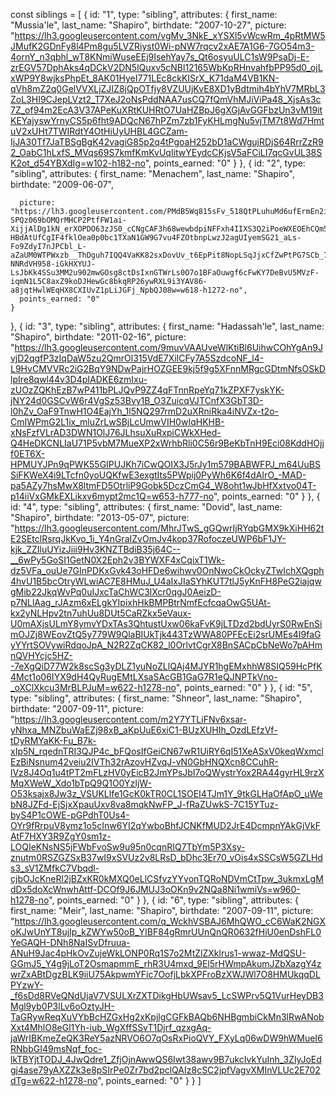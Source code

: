 const siblings = [
  {
    id: "1",
    type: "sibling",
    attributes: {
      first_name: "Mussia'le",
      last_name: "Shapiro",
      birthdate: "2007-10-27",
      picture: "https://lh3.googleusercontent.com/vgMv_3NkE_xYSXl5vWcwRm_4pRtMW5JMufK2GDnFy8l4Pm8gu5LVZRiyst0Wi-pNW7rqcv2xAE7A1G6-7GO54m3-4ornY_n3qbhl_wT8KNmiWuseEEj9IsehYay7s_Qt6osyuULC1sW9PsaDj-E-zrEGV57DphAks4qDCkV2DN5lQuxv5cNBl12165WbKpRHnvahfbPP95d0_ojLxWP9Y8wjksPhpEt_8AK01HyeI771LEc8ckKISrX_K71daM4VB1KN-qVh8mZ2q0GelVVXLjZJIZ8jQpOTfjy8VZUUjKvE8XD1yBdtmih4bYhV7MRbL3ZoL3HI9CJepLVzt2_T7XeJ2oNsPddNAA7usCQ7fQmVhMJiViPa48_XjsAs3c7Z_of94m2EcA3V37APeKuXRtKUHRtO7UaHZBpJ6gXGjAvGGFbzUn3vM19itKEYajyswYrnyCS5p6fht9ADQcN67hPZm7zb1FyKHLmgNu5vjTM7t8Wd7HmtuV2xUHt7TWIRdtY4OtHiUyUHBL4GCZam-IjJA30Tf7JaTBSgBgK42vagiG85p2q4tPgoaH252bD1aCWgujRDjS64RrrZzR92_OabC1hLxfS_MVqs69S7kmfKmKvUqIitwYEydcCKjsV5aFCiLI7qcGvUL38SK2ot_d54YBXdIg=w102-h182-no",
      points_earned: "0"
    }
  },
  {
    id: "2",
    type: "sibling",
    attributes: {
      first_name: "Menachem",
      last_name: "Shapiro",
      birthdate: "2009-06-07",

      picture: "https://lh3.googleusercontent.com/PMdB5Wq815sFv_518QtPLuhuMd6ufErmEn2i_y0mom0mx6zSzWP4sVbp_9IKrn_z37aRuYLxQ1Pf7zdIsQDI68n29awj_qj4fqJwW_bXBqBMtgFcRsqi_r3h-SPQz069bOMQrMHCP2PtfFW1ai-XijjAlDg1kN_erXOPDO63zJS0_cCNgCAF3h68wewbdpiNFFxh4IIXS3Q2iPoeWXEOEhCQm5-HBdAtUfCgIF4fklOea0p0bc1TXaN1GW9G7vu4FZOtbnpLwzJ2agUIyemSG21_aLs-Fo9ZdyI7nJPCbl_L-aZaUM0WTPWxzb__ThDguh7IQQ4VaKK82sxDovUv_t6EpPit8NopLSqJjxCfZwPtPG7SCb_7A8cmwYJtTveFivuARr562CQnAcXW20geRbys8V1NWNx_PYxrc4q1YyFR68nKOInjHO7_aYUG4moZy63CDCUEpHXRLwAKWh5eWSGiuCGmp1tCBZCjZFiZZmzERMlFdt_G-NNRdVH958-iGkHXYUJ-LsJbKk4SSu3MM2u902mwGOsg8ctDsIxnGTWrLs0O7o1BFaOuwgf6cFwKY7DeBvU5MVzF-iqmN1L5C8axZ9koDJHewGc8bkqRP26ywRXL9i3YAV86-a8jqtHwlWEqHX8CXIUvZ1pLiJGFj_NpbQJ08w=w618-h1272-no",
      points_earned: "0"
    }
  },
  {
    id: "3",
    type: "sibling",
    attributes: {
      first_name: "Hadassah'le",
      last_name: "Shapiro",
      birthdate: "2011-02-16",
      picture: "https://lh3.googleusercontent.com/9muvVAAUveWlKtiBl6UihwCOhYgAn9JvjD2qgfP3zIqDaW5zu2QmrOl315VdE7XiICFy7A5SzdcoNF_l4-L9HvCMVVRc2iG2BqY9NDwPajrHOZGEE9kj5f9g5XFnnMRgcGDtmNfsOSkDlpIre8qwl44v3D4pIADKE6zmIxu-zUOzZQKhEzB7wP411bPLJQvP9ZZ4qFTnnRpeYq71kZPXF7yskYK-jNY24d0GSCvW6r4VgSz53Bvy1B_O3ZuicqVJTCnfX3GbT3D-l0hZv_OaF9TnwH1O4EajYh_1l5NQ297rmD2uXRniRka4iNVZx-t2o-CmIWPmG2L1ix_mluZrLwSBjLcUmwVIH0wIqHKHB-xNsFzfVLrAD3DWN1OlJ76JLhsuXuRxpiCWkXHed-Q4HeDKCNLIaU71P5vbM7MueXP2xWrhbRli0C56r9BeKbTnH9Eci08KddHOjjf0ET6X-HPMUYJPn9qPWK55GIPUJKh7iCwQOIX3J5rJy1m579BABWFPJ_m64UuBSSiFKWeX4i9LTcfn0yoUQKfwE3exgtIts5PWpij0PyWh6K6f4dAIrO_-MAD-pa5AZy7hsMwX8ltmFD5OtrliP9Gobk5DczCmG4_W8oht1wJbHfXxtvo04T-p14iiVxGMkEXLikxv6mypt2mc1Q=w653-h777-no",
      points_earned: "0"
    }
  },
  {
    id: "4",
    type: "sibling",
    attributes: {
      first_name: "Dovid",
      last_name: "Shapiro",
      birthdate: "2013-05-07",
      picture: "https://lh3.googleusercontent.com/MhrJTwS_gGQwrIjRYqbGMX9kXiHH62tE2SEtclRsrqJkKvo_1i_Y4nGraIZvOmJv4kop37RofoczeUWP6bF1JY-kjk_ZZIluUYizJiii9Hv3KNZTBdiB35j64C--__6wPy5GoSI1GetN0X2Eph2v3BYWXF4xCqixT1Wk-dz5VFa_ouUe7GInPDKxGvk43oHFDe6wihwv0OnNwoCkOckyZTwIchXQgph4hvU1B5bcOtryWLwiAC7E8HMuJ_U4aIxJIaSYhKUT7tlJ5yKnFH8PeG2iajqwgMib22JkqWvPq0uIJxcTaChWC3lXcr0qgJ0AeizD-p7NLlAag_rJAzm6xELgkYIpixhHkBMPBtrNmfEcfcqaOwG5UAt-kx2yNLHpv2tn7uhUu8DUt5CaRZkx5eVaux-U0mAXjsULmY8ymvYDxTAs3QhtustUxw06kaFvK9jLTDzd2bdUyrS0RwEnSimOJZj8WEovZtQ5y779W9QlaBIUkTjk443TzWWA80PFEcEi2srUMEs4I9faGyYYrtSOVywiRdqoJpA_N2R2ZqCK82_l0OrlvtCgrX8BnSACpCbNeWo7pAHmnQVHYcjc5HZ--7eXgQiD77W2k8scSg3yDLZ1yuNoZLlQAj4MJYR1hgEMxhhW8SIQ59HcPfK4Mct1o06IYX9dH4QyRugEMtLXsaSAcGB1GaG7R1eQJNPTkVno-_oXClXkcu3MrBLPJuM=w622-h1278-no",
      points_earned: "0"
    }
  },
  {
    id: "5",
    type: "sibling",
    attributes: {
      first_name: "Shneor",
      last_name: "Shapiro",
      birthdate: "2007-09-11",
      picture: "https://lh3.googleusercontent.com/m2Y7YTLiFNv6xsar-yNhxa_MNZbuWaEZj98xB_aKpUuE6xiC1-BUzXUHIh_OzdLEfzVf-tDyRMYaKK-Fu_B7k-xIp5N_rqednTRI3QJP4c_bFQosIfGeiCN67wR1UiRY6qI51XeASxV0keqWxmclEzBiNsnum42veiu2IVTh32rAzovHZvqJ-vN0GbHNQXcn8CCuhR-lVz8J4Oq1u4tPT2mFLzHV0yEicB2JmYPsJbI7oQWystrYox2RA44gyrHL9rzXMqXWeW_Xdo1bTpQ9Q1O0YzIjW-O53ksajx8Jw3z_VSUKLlfe1GcK0kTR0CL1SOEI4TJm1Y_9tkGLHaOfApO_uWebN8JZFd-EjSjxXpauUxv8va8mqkNwFP_J-fRaZUwkS-7C15YTuz-byS4P1cOWE-pGPdhT0Us4-OYr9fRrpuV8ymz1o5cInw6YI2qYwboBhfJCNKfMUD2JrE4DcmpnYAkGjVkFAtF7HXY3R9ZgY0sm1z-LOQIeKNsNS5jFWbFvoSw9u95n0cqnRIQ7TbYm5P3Xsy-znutm0RSZGZSxB37wI9xSVUz2v8LRsD_bDhc3Er70_vOis4xSSCsW5GZLHds3_sV1ZMfkC7Vbqdl-cjbOJcKneRl2jBZxKR0kMXQ0eLlCSfvzYYvonTQRoNDVmCtTpw_3ukmxLgMdDx5doXcWnwhAttf-DCOf9J6JMUJ3oOKn9v2NQa8Ni1wmiVs=w960-h1278-no",
      points_earned: "0"
    }
  },
  {
    id: "6",
    type: "sibling",
      attributes: {
      first_name: "Meir",
      last_name: "Shapiro",
      birthdate: "2007-09-11",
      picture: "https://lh3.googleusercontent.com/q_WckhVSBAJ6MhQWO_cC6WaK2NGXoKJwUnYT8ujIp_kZWYw50oB_YIBF84gRmrUUnQnQR0632fHiU0enDshFL0YeGAQH-DNh8NaISvDfruua-ANuH9Jac4pHkOvZujeWkLONP0Rq1S7o2MtZlZXklrus1-wwaz-MdQSU-GGmJ5_Y4g9jLoT2OsmapmmE_rhR3U4mxd_9El5rHWmpAkumJZbXazgY4zwrZxABtDgzBLK9iiU75AkpwmYFic7OofjLbkXPFroBzXWJWl7O8HMUkqqDLPYzwY-_f6sDd8RVeQNdUjaV7VSULXrZXTDikgHbUWsav5_LcSWPrv5Q1VurHeyDB3Mgl9yb0P3lLv6oOztyJH-TaGRywReqXuVYbBcHZGxHg2xKpjlgCGFkBAQb6NHBgmbiCkMn3lRwANobXxt4MhlO8eGl1Yh-iub_WgXffSSvT1Djrf_qzxgAq-jaWrIBKmeZeQK3ReY5azNRVO6O7qOsRxPioQVY_FXyLq06wDW9hWMueI6RNbbGI49msNqf_foc-lkTBYjtTODJ_4JwQdre1_ZfjOjnAwwQS6Iwt38awv9B7ukcIvkYuInh_3ZlyJoEdgj4ase79yAXZZk3e8pSIrPe0Zr7bd2pclQAIz8cSC2jpfVagvXMInVLUc2E702dTg=w622-h1278-no",
            points_earned: "0"
    }
  }
]
